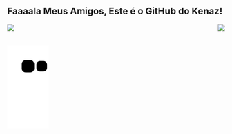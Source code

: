 ## Faaaala Meus Amigos, Este é o GitHub do Kenaz!

<div>
  
  <img  height="180em" src="https://github-readme-stats.vercel.app/api?username=Kenazfs&show_icons=true&theme=great-gatsby&include_all_commits=true&count_private=true"/>
  <img align="right" height="180em" src="https://github-readme-stats.vercel.app/api/top-langs/?username=Kenazfs&layout=compact&langs_count=16&theme=great-gatsby"/>
</div>
<br>

</div>
  
![Snake animation](https://github.com/Kenazfs/Kenazfs/blob/output/github-contribution-grid-snake.svg)
